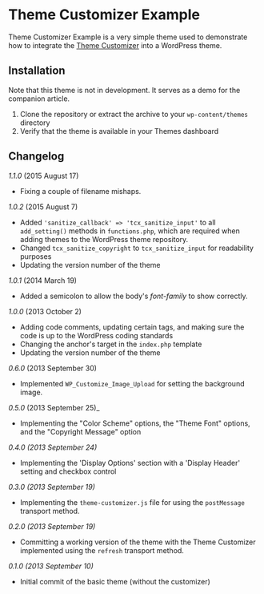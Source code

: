 # Theme Customizer Example

Theme Customizer Example is a very simple theme used to demonstrate how to integrate the [Theme Customizer](https://codex.wordpress.org/Theme_Customization_API) into a WordPress theme.

## Installation

Note that this theme is not in development. It serves as a demo for the companion article.

1. Clone the repository or extract the archive to your `wp-content/themes` directory
2. Verify that the theme is available in your Themes dashboard

## Changelog

_1.1.0_ (2015 August 17)

* Fixing a couple of filename mishaps. 

_1.0.2_ (2015 August 7)

* Added `'sanitize_callback' => 'tcx_sanitize_input'` to all `add_setting()` methods in `functions.php`, which are required when adding themes to the WordPress theme repository.
* Changed `tcx_sanitize_copyright` to `tcx_sanitize_input` for readability purposes
* Updating the version number of the theme

_1.0.1_ (2014 March 19)

* Added a semicolon to allow the body's *font-family* to show correctly.

_1.0.0_ (2013 October 2)

* Adding code comments, updating certain tags, and making sure the code is up to the WordPress coding standards
* Changing the anchor's target in the `index.php` template
* Updating the version number of the theme

_0.6.0_ (2013 September 30)

* Implemented `WP_Customize_Image_Upload` for setting the background image.

_0.5.0_ (2013 September 25)_

* Implementing the "Color Scheme" options, the "Theme Font" options, and the "Copyright Message" option

_0.4.0 (2013 September 24)_

* Implementing the 'Display Options' section with a 'Display Header' setting and checkbox control

_0.3.0 (2013 September 19)_

* Implementing the `theme-customizer.js` file for using the `postMessage` transport method.

_0.2.0 (2013 September 19)_

* Committing a working version of the theme with the Theme Customizer implemented using the `refresh` transport method.

_0.1.0 (2013 September 10)_

* Initial commit of the basic theme (without the customizer)
